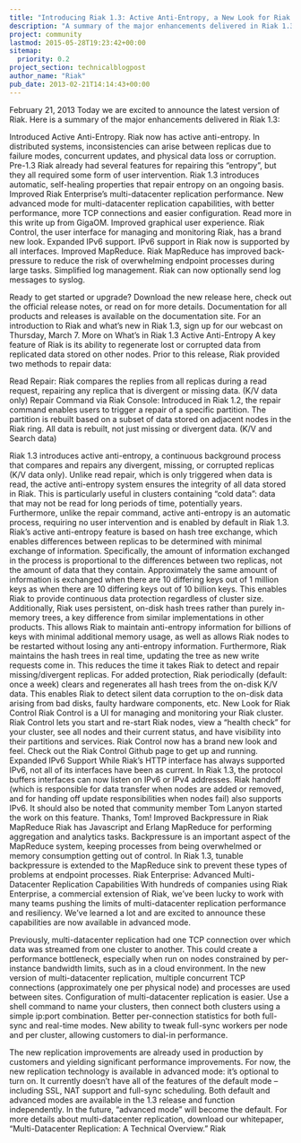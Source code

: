 ```yaml
---
title: "Introducing Riak 1.3: Active Anti-Entropy, a New Look for Riak Control, and Faster Multi-Datacenter Replication"
description: "A summary of the major enhancements delivered in Riak 1.3."
project: community
lastmod: 2015-05-28T19:23:42+00:00
sitemap:
  priority: 0.2
project_section: technicalblogpost
author_name: "Riak"
pub_date: 2013-02-21T14:14:43+00:00
---
```

February 21, 2013
Today we are excited to announce the latest version of Riak. Here is a summary of the major enhancements delivered in Riak 1.3:

Introduced Active Anti-Entropy. Riak now has active anti-entropy. In distributed systems, inconsistencies can arise between replicas due to failure modes, concurrent updates, and physical data loss or corruption. Pre-1.3 Riak already had several features for repairing this “entropy”, but they all required some form of user intervention. Riak 1.3 introduces automatic, self-healing properties that repair entropy on an ongoing basis.
Improved Riak Enterprise’s multi-datacenter replication performance. New advanced mode for multi-datacenter replication capabilities, with better performance, more TCP connections and easier configuration. Read more in this write up from GigaOM.
Improved graphical user experience. Riak Control, the user interface for managing and monitoring Riak, has a brand new look.
Expanded IPv6 support. IPv6 support in Riak now is supported by all interfaces.
Improved MapReduce. Riak MapReduce has improved back-pressure to reduce the risk of overwhelming endpoint processes during large tasks.
Simplified log management. Riak can now optionally send log messages to syslog.

Ready to get started or upgrade? Download the new release here, check out the official release notes, or read on for more details. Documentation for all products and releases is available on the documentation site. For an introduction to Riak and what’s new in Riak 1.3, sign up for our webcast on Thursday, March 7.
More on What’s in Riak 1.3
Active Anti-Entropy
A key feature of Riak is its ability to regenerate lost or corrupted data from replicated data stored on other nodes. Prior to this release, Riak provided two methods to repair data:

Read Repair: Riak compares the replies from all replicas during a read request, repairing any replica that is divergent or missing data. (K/V data only)
Repair Command via Riak Console: Introduced in Riak 1.2, the repair command enables users to trigger a repair of a specific partition. The partition is rebuilt based on a subset of data stored on adjacent nodes in the Riak ring. All data is rebuilt, not just missing or divergent data. (K/V and Search data)

Riak 1.3 introduces active anti-entropy, a continuous background process that compares and repairs any divergent, missing, or corrupted replicas (K/V data only). Unlike read repair, which is only triggered when data is read, the active anti-entropy system ensures the integrity of all data stored in Riak. This is particularly useful in clusters containing “cold data”: data that may not be read for long periods of time, potentially years. Furthermore, unlike the repair command, active anti-entropy is an automatic process, requiring no user intervention and is enabled by default in Riak 1.3.
Riak’s active anti-entropy feature is based on hash tree exchange, which enables differences between replicas to be determined with minimal exchange of information. Specifically, the amount of information exchanged in the process is proportional to the differences between two replicas, not the amount of data that they contain. Approximately the same amount of information is exchanged when there are 10 differing keys out of 1 million keys as when there are 10 differing keys out of 10 billion keys. This enables Riak to provide continuous data protection regardless of cluster size.
Additionally, Riak uses persistent, on-disk hash trees rather than purely in-memory trees, a key difference from similar implementations in other products. This allows Riak to maintain anti-entropy information for billions of keys with minimal additional memory usage, as well as allows Riak nodes to be restarted without losing any anti-entropy information. Furthermore, Riak maintains the hash trees in real time, updating the tree as new write requests come in. This reduces the time it takes Riak to detect and repair missing/divergent replicas. For added protection, Riak periodically (default: once a week) clears and regenerates all hash trees from the on-disk K/V data. This enables Riak to detect silent data corruption to the on-disk data arising from bad disks, faulty hardware components, etc.
New Look for Riak Control
Riak Control is a UI for managing and monitoring your Riak cluster. Riak Control lets you start and re-start Riak nodes, view a “health check” for your cluster, see all nodes and their current status, and have visibility into their partitions and services. Riak Control now has a brand new look and feel. Check out the Riak Control Github page to get up and running.
Expanded IPv6 Support
While Riak’s HTTP interface has always supported IPv6, not all of its interfaces have been as current. In Riak 1.3, the protocol buffers interfaces can now listen on IPv6 or IPv4 addresses. Riak handoff (which is responsible for data transfer when nodes are added or removed, and for handing off update responsibilities when nodes fail) also supports IPv6. It should also be noted that community member Tom Lanyon started the work on this feature. Thanks, Tom!
Improved Backpressure in Riak MapReduce
Riak has Javascript and Erlang MapReduce for performing aggregation and analytics tasks. Backpressure is an important aspect of the MapReduce system, keeping processes from being overwhelmed or memory consumption getting out of control. In Riak 1.3, tunable backpressure is extended to the MapReduce sink to prevent these types of problems at endpoint processes.
Riak Enterprise: Advanced Multi-Datacenter Replication Capabilities
With hundreds of companies using Riak Enterprise, a commercial extension of Riak, we’ve been lucky to work with many teams pushing the limits of multi-datacenter replication performance and resiliency. We’ve learned a lot and are excited to announce these capabilities are now available in advanced mode.

Previously, multi-datacenter replication had one TCP connection over which data was streamed from one cluster to another. This could create a performance bottleneck, especially when run on nodes constrained by per-instance bandwidth limits, such as in a cloud environment. In the new version of multi-datacenter replication, multiple concurrent TCP connections (approximately one per physical node) and processes are used between sites.
Configuration of multi-datacenter replication is easier. Use a shell command to name your clusters, then connect both clusters using a simple ip:port combination.
Better per-connection statistics for both full-sync and real-time modes.
New ability to tweak full-sync workers per node and per cluster, allowing customers to dial-in performance.

The new replication improvements are already used in production by customers and yielding significant performance improvements. For now, the new replication technology is available in advanced mode: it’s optional to turn on. It currently doesn’t have all of the features of the default mode – including SSL, NAT support and full-sync scheduling. Both default and advanced modes are available in the 1.3 release and function independently. In the future, “advanced mode” will become the default.
For more details about multi-datacenter replication, download our whitepaper, “Multi-Datacenter Replication: A Technical Overview.”
Riak
